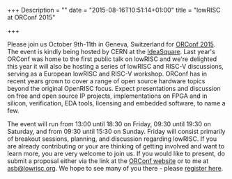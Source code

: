 +++
Description = ""
date = "2015-08-16T10:51:14+01:00"
title = "lowRISC at ORConf 2015"

+++

Please join us October 9th-11th in Geneva, Switzerland for [ORConf 
2015](http://openrisc.io/orconf/). The event is kindly being hosted by CERN at 
the [IdeaSquare](http://knowledgetransfer.web.cern.ch/ideasquare/about).
Last year's ORConf was home to the first public talk on lowRISC and we're 
delighted this year it will also be hosting a
series of lowRISC and RISC-V discussions, serving as a European lowRISC and 
RISC-V workshop. ORConf has in recent years grown to cover a range of open 
source hardware topics beyond the original OpenRISC focus. Expect 
presentations and discussion on free and open source IP projects, 
implementations on FPGA and in silicon, verification, EDA tools, licensing and 
embedded software, to name a few.

The event will run from 13:00 until 18:30 on Friday, 09:30 until 19:30 on 
Saturday, and from 09:30 until 15:30 on Sunday. Friday will consist primarily 
of breakout sessions, planning, and discussion regarding lowRISC. If you are 
already contributing or your are thinking of getting involved and want to 
learn more, you are very welcome to join us. If you would like to present, 
do submit a proposal either via the link at the [ORConf 
website](http://openrisc.io/orconf/) or to me at asb@lowrisc.org. We hope to 
see many of you there - please [register 
here](http://goo.gl/forms/KRZux8vnyO).
